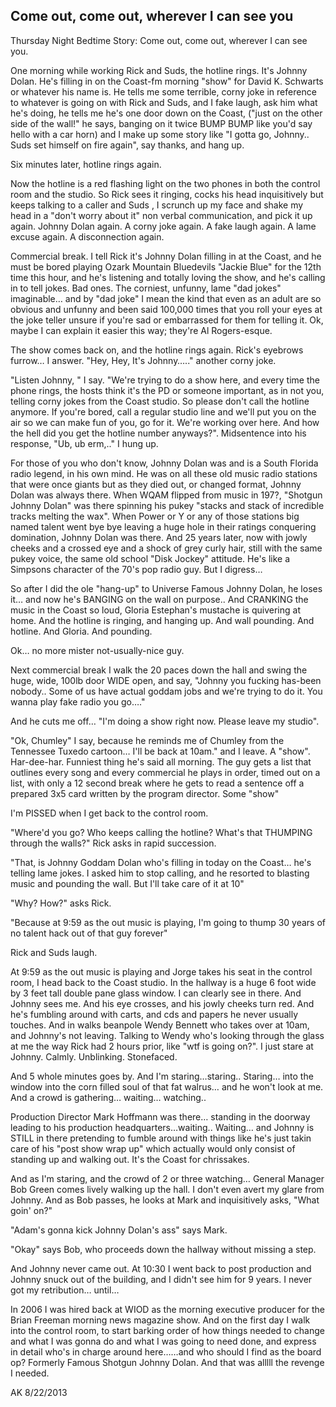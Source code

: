 ## Come out, come out, wherever I can see you

Thursday Night Bedtime Story: Come out, come out, wherever I can see you.

One morning while working Rick and Suds, the hotline rings. It's Johnny Dolan. He's filling in on the Coast-fm morning "show" for David K. Schwarts or whatever his name is. He tells me some terrible, corny joke in reference to whatever is going on with Rick and Suds, and I fake laugh, ask him what he's doing, he tells me he's one door down on the Coast, ("just on the other side of the wall!" he says, banging on it twice BUMP BUMP like you'd say hello with a car horn) and I make up some story like "I gotta go, Johnny.. Suds set himself on fire again", say thanks, and hang up.

Six minutes later, hotline rings again.

Now the hotline is a red flashing light on the two phones in both the control room and the studio. So Rick sees it ringing, cocks his head inquisitively but keeps talking to a caller and Suds , I scrunch up my face and shake my head in a "don't worry about it" non verbal communication, and pick it up again. Johnny Dolan again. A corny joke again. A fake laugh again. A lame excuse again. A disconnection again.

Commercial break. I tell Rick it's Johnny Dolan filling in at the Coast, and he must be bored playing Ozark Mountain Bluedevils "Jackie Blue" for the 12th time this hour, and he's listening and totally loving the show, and he's calling in to tell jokes. Bad ones. The corniest, unfunny, lame "dad jokes" imaginable… and by "dad joke" I mean the kind that even as an adult are so obvious and unfunny and been said 100,000 times that you roll your eyes at the joke teller unsure if you're sad or embarrassed for them for telling it. Ok, maybe I can explain it easier this way; they're Al Rogers-esque.

The show comes back on, and the hotline rings again. Rick's eyebrows furrow… I answer. "Hey, Hey, It's Johnny….." another corny joke.

"Listen Johnny, " I say. "We're trying to do a show here, and every time the phone rings, the hosts think it's the PD or someone important, as in not you, telling corny jokes from the Coast studio. So please don't call the hotline anymore. If you're bored, call a regular studio line and we'll put you on the air so we can make fun of you, go for it. We're working over here. And how the hell did you get the hotline number anyways?". Midsentence into his response, "Ub, ub erm,.." I hung up.

For those of you who don't know, Johnny Dolan was and is a South Florida radio legend, in his own mind. He was on all these old music radio stations that were once giants but as they died out, or changed format, Johnny Dolan was always there. When WQAM flipped from music in 197?, "Shotgun Johnny Dolan" was there spinning his pukey "stacks and stack of incredible tracks melting the wax". When Power or Y or any of those stations big named talent went bye bye leaving a huge hole in their ratings conquering domination, Johnny Dolan was there. And 25 years later, now with jowly cheeks and a crossed eye and a shock of grey curly hair, still with the same pukey voice, the same old school "Disk Jockey" attitude. He's like a Simpsons character of the 70's pop radio guy. But I digress…

So after I did the ole "hang-up" to Universe Famous Johnny Dolan, he loses it… and now he's BANGING on the wall on purpose.. And CRANKING the music in the Coast so loud, Gloria Estephan's mustache is quivering at home. And the hotline is ringing, and hanging up. And wall pounding. And hotline. And Gloria. And pounding.

Ok… no more mister not-usually-nice guy.

Next commercial break I walk the 20 paces down the hall and swing the huge, wide, 100lb door WIDE open, and say, "Johnny you fucking has-been nobody.. Some of us have actual goddam jobs and we're trying to do it. You wanna play fake radio you go…."

And he cuts me off… "I'm doing a show right now. Please leave my studio".

"Ok, Chumley" I say, because he reminds me of Chumley from the Tennessee Tuxedo cartoon… I'll be back at 10am." and I leave. A "show". Har-dee-har. Funniest thing he's said all morning. The guy gets a list that outlines every song and every commercial he plays in order, timed out on a list, with only a 12 second break where he gets to read a sentence off a prepared 3x5 card written by the program director. Some "show"

I'm PISSED when I get back to the control room.

"Where'd you go? Who keeps calling the hotline? What's that THUMPING through the walls?" Rick asks in rapid succession.

"That, is Johnny Goddam Dolan who's filling in today on the Coast… he's telling lame jokes. I asked him to stop calling, and he resorted to blasting music and pounding the wall. But I'll take care of it at 10"

"Why? How?" asks Rick.

"Because at 9:59 as the out music is playing, I'm going to thump 30 years of no talent hack out of that guy forever"

Rick and Suds laugh.

At 9:59 as the out music is playing and Jorge takes his seat in the control room, I head back to the Coast studio. In the hallway is a huge 6 foot wide by 3 feet tall double pane glass window. I can clearly see in there. And Johnny sees me. And his eye crosses, and his jowly cheeks turn red. And he's fumbling around with carts, and cds and papers he never usually touches. And in walks beanpole Wendy Bennett who takes over at 10am, and Johnny's not leaving. Talking to Wendy who's looking through the glass at me the way Rick had 2 hours prior, like "wtf is going on?". I just stare at Johnny. Calmly. Unblinking. Stonefaced.

And 5 whole minutes goes by. And I'm staring…staring.. Staring… into the window into the corn filled soul of that fat walrus… and he won't look at me. And a crowd is gathering… waiting… watching..

Production Director Mark Hoffmann was there… standing in the doorway leading to his production headquarters…waiting.. Waiting… and Johnny is STILL in there pretending to fumble around with things like he's just takin care of his "post show wrap up" which actually would only consist of standing up and walking out. It's the Coast for chrissakes.

And as I'm staring, and the crowd of 2 or three watching… General Manager Bob Green comes lively walking up the hall. I don't even avert my glare from Johnny. And as Bob passes, he looks at Mark and inquisitively asks, "What goin' on?"

"Adam's gonna kick Johnny Dolan's ass" says Mark.

"Okay" says Bob, who proceeds down the hallway without missing a step.

And Johnny never came out. At 10:30 I went back to post production and Johnny snuck out of the building, and I didn't see him for 9 years. I never got my retribution… until…

In 2006 I was hired back at WIOD as the morning executive producer for the Brian Freeman morning news magazine show. And on the first day I walk into the control room, to start barking order of how things needed to change and what I was gonna do and what I was going to need done, and express in detail who's in charge around here……and who should I find as the board op? Formerly Famous Shotgun Johnny Dolan. And that was alllll the revenge I needed.

AK 8/22/2013
